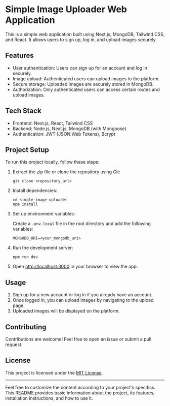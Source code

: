 # Simple Image Uploader Web Application

This is a simple web application built using Next.js, MongoDB, Tailwind CSS, and React. It allows users to sign up, log in, and upload images securely.

## Features

- User authentication: Users can sign up for an account and log in securely.
- Image upload: Authenticated users can upload images to the platform.
- Secure storage: Uploaded images are securely stored in MongoDB.
- Authorization: Only authenticated users can access certain routes and upload images.

## Tech Stack

- Frontend: Next.js, React, Tailwind CSS
- Backend: Node.js, Next.js, MongoDB (with Mongoose)
- Authentication: JWT (JSON Web Tokens), Bcrypt

## Project Setup

To run this project locally, follow these steps:

1. Extract the zip file or clone the repository using Git:

   ```
   git clone <repository_url>
   ```

2. Install dependencies:

   ```
   cd simple-image-uploader
   npm install
   ```

3. Set up environment variables:

   Create a `.env.local` file in the root directory and add the following variables:

   ```
   MONGODB_URI=<your_mongodb_uri>
   ```

4. Run the development server:

   ```
   npm run dev
   ```

5. Open [http://localhost:3000](http://localhost:3000) in your browser to view the app.

## Usage

1. Sign up for a new account or log in if you already have an account.
2. Once logged in, you can upload images by navigating to the upload page.
3. Uploaded images will be displayed on the platform.

## Contributing

Contributions are welcome! Feel free to open an issue or submit a pull request.

## License

This project is licensed under the [MIT License](LICENSE).

---

Feel free to customize the content according to your project's specifics. This README provides basic information about the project, its features, installation instructions, and how to use it.